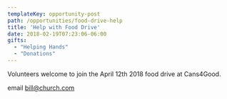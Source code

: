 ```yaml
---
templateKey: opportunity-post
path: /opportunities/food-drive-help
title: 'Help with Food Drive'
date: 2018-02-19T07:23:06-06:00
gifts:
  - "Helping Hands"
  - "Donations"
---
```

Volunteers welcome to join the April 12th 2018 food drive at Cans4Good.

email bill@church.com